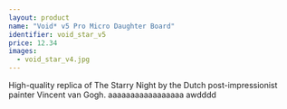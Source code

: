 ```yaml
---
layout: product
name: "Void* v5 Pro Micro Daughter Board"
identifier: void_star_v5
price: 12.34
images:
  - void_star_v4.jpg
---
```

High-quality replica of The Starry Night by the Dutch post-impressionist painter Vincent van Gogh.
aaaaaaaaaaaaaaaaa
awdddd
